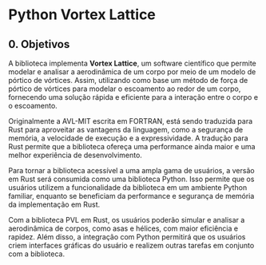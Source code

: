 # Python Vortex Lattice

## 0. Objetivos

A biblioteca implementa **Vortex Lattice**, um software científico que permite modelar e analisar a aerodinâmica de um corpo por meio de um modelo de pórtico de vórtices. Assim, utilizando como base um método de força de pórtico de vórtices para modelar o escoamento ao redor de um corpo, fornecendo uma solução rápida e eficiente para a interação entre o corpo e o escoamento.

Originalmente a AVL-MIT escrita em FORTRAN, está sendo traduzida para Rust para aproveitar as vantagens da linguagem, como a segurança de memória, a velocidade de execução e a expressividade. A tradução para Rust permite que a biblioteca ofereça uma performance ainda maior e uma melhor experiência de desenvolvimento.

Para tornar a biblioteca acessível a uma ampla gama de usuários, a versão em Rust será consumida como uma biblioteca Python. Isso permite que os usuários utilizem a funcionalidade da biblioteca em um ambiente Python familiar, enquanto se beneficiam da performance e segurança de memória da implementação em Rust.

Com a biblioteca PVL em Rust, os usuários poderão simular e analisar a aerodinâmica de corpos, como asas e hélices, com maior eficiência e rapidez. Além disso, a integração com Python permitirá que os usuários criem interfaces gráficas do usuário e realizem outras tarefas em conjunto com a biblioteca.
